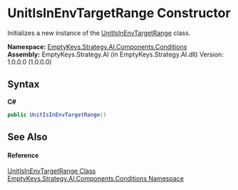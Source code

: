 # UnitIsInEnvTargetRange Constructor 
 

Initializes a new instance of the <a href="T_EmptyKeys_Strategy_AI_Components_Conditions_UnitIsInEnvTargetRange">UnitIsInEnvTargetRange</a> class.

**Namespace:**&nbsp;<a href="N_EmptyKeys_Strategy_AI_Components_Conditions">EmptyKeys.Strategy.AI.Components.Conditions</a><br />**Assembly:**&nbsp;EmptyKeys.Strategy.AI (in EmptyKeys.Strategy.AI.dll) Version: 1.0.0.0 (1.0.0.0)

## Syntax

**C#**<br />
``` C#
public UnitIsInEnvTargetRange()
```


## See Also


#### Reference
<a href="T_EmptyKeys_Strategy_AI_Components_Conditions_UnitIsInEnvTargetRange">UnitIsInEnvTargetRange Class</a><br /><a href="N_EmptyKeys_Strategy_AI_Components_Conditions">EmptyKeys.Strategy.AI.Components.Conditions Namespace</a><br />